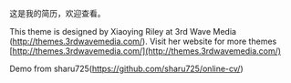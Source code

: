 这是我的简历，欢迎查看。

This theme is designed by Xiaoying Riley at 3rd Wave Media (http://themes.3rdwavemedia.com/). Visit her website for more themes [http://themes.3rdwavemedia.com/](http://themes.3rdwavemedia.com/)

Demo from sharu725(https://github.com/sharu725/online-cv/)
